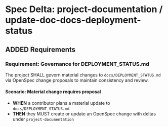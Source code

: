 # Spec Delta: project-documentation / update-doc-docs-deployment-status

## ADDED Requirements

### Requirement: Governance for DEPLOYMENT_STATUS.md

The project SHALL govern material changes to `docs/DEPLOYMENT_STATUS.md` via OpenSpec change proposals to maintain consistency and review.

#### Scenario: Material change requires proposal

- **WHEN** a contributor plans a material update to `docs/DEPLOYMENT_STATUS.md`
- **THEN** they MUST create or update an OpenSpec change with deltas under `project-documentation`
